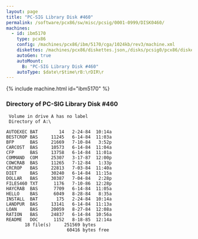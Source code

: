 ```yaml
---
layout: page
title: "PC-SIG Library Disk #460"
permalink: /software/pcx86/sw/misc/pcsig/0001-0999/DISK0460/
machines:
  - id: ibm5170
    type: pcx86
    config: /machines/pcx86/ibm/5170/cga/1024kb/rev3/machine.xml
    diskettes: /machines/pcx86/diskettes.json,/disks/pcsig0/pcx86/diskettes.json
    autoGen: true
    autoMount:
      B: "PC-SIG Library Disk #460"
    autoType: $date\r$time\rB:\rDIR\r
---
```


{% include machine.html id="ibm5170" %}

### Directory of PC-SIG Library Disk #460

     Volume in drive A has no label
     Directory of A:\

    AUTOEXEC BAT        14   2-24-84  10:14a
    BESTCROP BAS     11245   6-14-84  11:03a
    BFP      BAS     21669   7-10-84   3:52p
    CARCOST  BAS     10573   6-14-84  11:04a
    CFP      BAS     13758   6-14-84  11:01a
    COMMAND  COM     25307   3-17-87  12:00p
    COWCRAB  BAS     11265   7-12-84   1:33p
    CRCROP   BAS     22813   7-03-84  11:40a
    DIET     BAS     30240   6-14-84  11:15a
    DOLLAR   BAS     30387   7-04-84   2:28p
    FILES460 TXT      1176   7-10-86  12:28p
    HAYCRAB  BAS      7709   6-14-84  11:05a
    HELLO    BAS      6049   8-28-84   8:35a
    INSTALL  BAT       175   2-24-84  10:14a
    LANDPUR  BAS     13141   6-14-84  11:13a
    LOAN     BAS     20059   8-27-84  12:08a
    RATION   BAS     24837   6-14-84  10:56a
    README   DOC      1152   8-18-85  12:14a
           18 file(s)     251569 bytes
                           60416 bytes free
